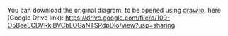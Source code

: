 You can download the original diagram, to be opened using [draw.io](https://draw.io), here
(Google Drive link): https://drive.google.com/file/d/109-O5BeeECDVRkiBVCbLOGaNTSRdpDIo/view?usp=sharing
